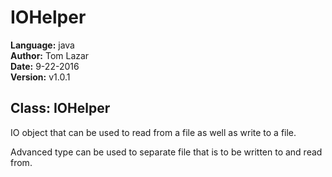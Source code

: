 # IOHelper
**Language:** java  
**Author:** Tom Lazar   
**Date:** 9-22-2016   
**Version:** v1.0.1   

## Class: IOHelper
IO object that can be used to read from a file as well as write to a file.

Advanced type can be used to separate file that is to be written to and read from.
